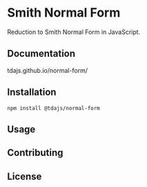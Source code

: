 # Smith Normal Form
Reduction to Smith Normal Form in JavaScript.

## Documentation
tdajs.github.io/normal-form/

## Installation

```text
npm install @tdajs/normal-form
```

## Usage

## Contributing

## License
